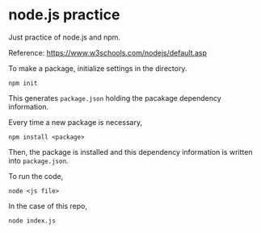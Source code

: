 # node.js practice

Just practice of node.js and npm.

Reference: https://www.w3schools.com/nodejs/default.asp

To make a package, initialize settings in the directory.
```
npm init
```
This generates `package.json` holding the pacakage dependency information.

Every time a new package is necessary,
```
npm install <package>
```
Then, the package is installed and this dependency information is written into
`package.json`.

To run the code,
```
node <js file>
```
In the case of this repo,
```
node index.js
```

